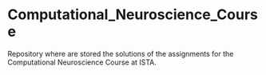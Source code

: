 # Computational_Neuroscience_Course
 Repository where are stored the solutions of the assignments for the Computational Neuroscience Course at ISTA.
